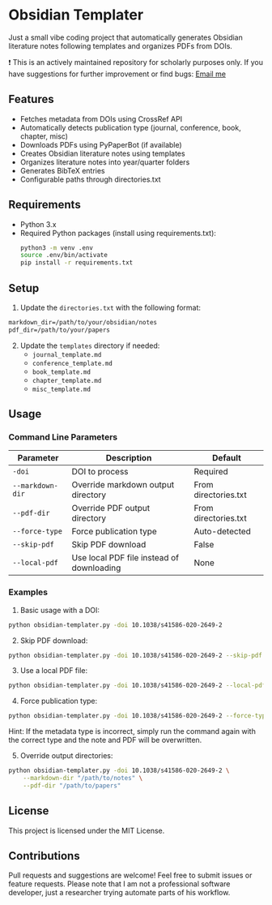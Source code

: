 # Obsidian Templater

Just a small vibe coding project that automatically generates Obsidian literature notes following templates and organizes PDFs from DOIs.

❗ This is an actively maintained repository for scholarly purposes only. If you have suggestions for further improvement or find bugs: [Email me](mailto:nico.giessmann@uni-luebeck.de)

## Features

- Fetches metadata from DOIs using CrossRef API
- Automatically detects publication type (journal, conference, book, chapter, misc)
- Downloads PDFs using PyPaperBot (if available)
- Creates Obsidian literature notes using templates
- Organizes literature notes into year/quarter folders
- Generates BibTeX entries
- Configurable paths through directories.txt

## Requirements

- Python 3.x
- Required Python packages (install using requirements.txt):
  ```bash
  python3 -m venv .env
  source .env/bin/activate
  pip install -r requirements.txt
  ```

## Setup

1. Update the `directories.txt` with the following format:
```txt
markdown_dir=/path/to/your/obsidian/notes
pdf_dir=/path/to/your/papers
```

2. Update the `templates` directory if needed:
   - `journal_template.md`
   - `conference_template.md`
   - `book_template.md`
   - `chapter_template.md`
   - `misc_template.md`

## Usage

### Command Line Parameters

| Parameter | Description | Default |
|-----------|-------------|---------|
| `-doi` | DOI to process | Required |
| `--markdown-dir` | Override markdown output directory | From directories.txt |
| `--pdf-dir` | Override PDF output directory | From directories.txt |
| `--force-type` | Force publication type | Auto-detected |
| `--skip-pdf` | Skip PDF download | False |
| `--local-pdf` | Use local PDF file instead of downloading | None |

### Examples

1. Basic usage with a DOI:
```bash
python obsidian-templater.py -doi 10.1038/s41586-020-2649-2
```

2. Skip PDF download:
```bash
python obsidian-templater.py -doi 10.1038/s41586-020-2649-2 --skip-pdf
```

3. Use a local PDF file:
```bash
python obsidian-templater.py -doi 10.1038/s41586-020-2649-2 --local-pdf "/path/to/paper.pdf"
```

4. Force publication type:
```bash
python obsidian-templater.py -doi 10.1038/s41586-020-2649-2 --force-type conference
```
Hint: If the metadata type is incorrect, simply run the command again with the correct type and the note and PDF will be overwritten.

5. Override output directories:
```bash
python obsidian-templater.py -doi 10.1038/s41586-020-2649-2 \
    --markdown-dir "/path/to/notes" \
    --pdf-dir "/path/to/papers"
```

## License
This project is licensed under the MIT License.

## Contributions
Pull requests and suggestions are welcome! Feel free to submit issues or feature requests. Please note that I am not a professional software developer, just a researcher trying automate parts of his workflow.